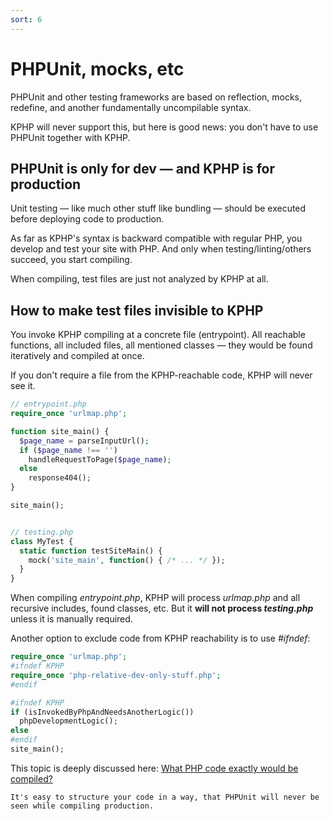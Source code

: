 ```yaml
---
sort: 6
---
```


# PHPUnit, mocks, etc

PHPUnit and other testing frameworks are based on reflection, mocks, redefine, and another fundamentally uncompilable syntax.
 
KPHP will never support this, but here is good news: you don't have to use PHPUnit together with KPHP.


## PHPUnit is only for dev — and KPHP is for production

Unit testing — like much other stuff like bundling — should be executed before deploying code to production.

As far as KPHP's syntax is backward compatible with regular PHP, you develop and test your site with PHP. And only when testing/linting/others succeed, you start compiling.

When compiling, test files are just not analyzed by KPHP at all.


## How to make test files invisible to KPHP

You invoke KPHP compiling at a concrete file (entrypoint). All reachable functions, all included files, all mentioned classes — they would be found iteratively and compiled at once.

If you don't require a file from the KPHP-reachable code, KPHP will never see it.

```php
// entrypoint.php
require_once 'urlmap.php';

function site_main() {
  $page_name = parseInputUrl();
  if ($page_name !== '')
    handleRequestToPage($page_name);
  else
    response404();
}  

site_main();


// testing.php
class MyTest {
  static function testSiteMain() {
    mock('site_main', function() { /* ... */ });
  }
}
```  

When compiling *entrypoint.php*, KPHP will process *urlmap.php* and all recursive includes, found classes, etc. But it **will not process *testing.php*** unless it is manually required.

Another option to exclude code from KPHP reachability is to use *#ifndef*:
```php
require_once 'urlmap.php';
#ifndef KPHP
require_once 'php-relative-dev-only-stuff.php';
#endif

#ifndef KPHP
if (isInvokedByPhpAndNeedsAnotherLogic())
  phpDevelopmentLogic();
else
#endif
site_main();
```

This topic is deeply discussed here: [What PHP code exactly would be compiled?](../kphp-vs-php/reachability-compilation.md)


```tip
It's easy to structure your code in a way, that PHPUnit will never be seen while compiling production.
```
